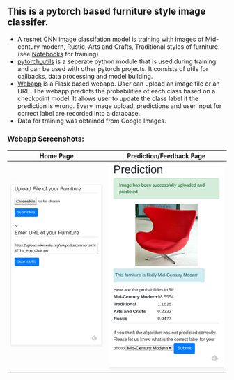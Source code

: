 ## This is a pytorch based furniture style image classifer. 

- A resnet CNN image classifation model is training with images of Mid-century modern, Rustic, Arts and Crafts, Traditional styles of furniture. (see [Notebooks](https://github.com/plasmon360/Furniture-Style-Classifier/tree/master/Notebooks) for training)
- [pytorch_utils](https://github.com/plasmon360/Furniture-Style-Classifier/tree/master/pytorch_utils) is a seperate python module that is used during training and can be used with other pytorch projects. It consists of utils for callbacks, data processing and model building.
- [Webapp](https://github.com/plasmon360/Furniture-Style-Classifier/tree/master/Webapp/flask_classifier) is a Flask based webapp. User can upload an image file or an URL. The webapp predicts the probabilities of each class based on a checkpoint model. It allows user to update the class label if the prediction is wrong. Every image upload, predictions and user input for correct label are recorded into a database.
- Data for training was obtained from Google Images.

### Webapp Screenshots: 

Home Page                 |  Prediction/Feedback Page
:-------------------------:|:-------------------------:
![alt text](https://github.com/plasmon360/Furniture-Style-Classifier/blob/master/Webapp/flask_classifier/home_snapshot.png "Home Page on Mobile") | ![alt text](https://github.com/plasmon360/Furniture-Style-Classifier/blob/master/Webapp/flask_classifier/prediction_snapshot.png "Precition/Feedback Page on Mobile")

